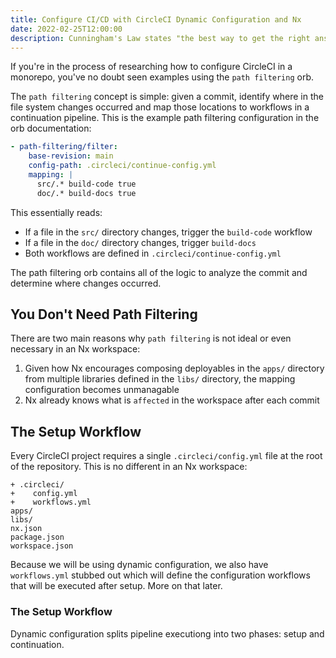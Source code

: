 ```yaml
---
title: Configure CI/CD with CircleCI Dynamic Configuration and Nx
date: 2022-02-25T12:00:00
description: Cunningham's Law states "the best way to get the right answer on the internet is not to ask a question; it's to post the wrong answer." I started this blog knowing I will be posting wrong answers in hopes that together we can find the right answers.
---
```


If you're in the process of researching how to configure CircleCI in a monorepo, you've no doubt seen examples using the `path filtering` orb.

The `path filtering` concept is simple: given a commit, identify where in the file system changes occurred and map those locations to workflows in a continuation pipeline. This is the example path filtering configuration in the orb documentation:

```yml
- path-filtering/filter:
    base-revision: main
    config-path: .circleci/continue-config.yml
    mapping: |
      src/.* build-code true
      doc/.* build-docs true
```

This essentially reads:

- If a file in the `src/` directory changes, trigger the `build-code` workflow
- If a file in the `doc/` directory changes, trigger `build-docs`
- Both workflows are defined in `.circleci/continue-config.yml`

The path filtering orb contains all of the logic to analyze the commit and determine where changes occurred.

## You Don't Need Path Filtering

There are two main reasons why `path filtering` is not ideal or even necessary in an Nx workspace:

1. Given how Nx encourages composing deployables in the `apps/` directory from multiple libraries defined in the `libs/` directory, the mapping configuration becomes unmanagable
2. Nx already knows what is `affected` in the workspace after each commit

## The Setup Workflow

Every CircleCI project requires a single `.circleci/config.yml` file at the root of the repository. This is no different in an Nx workspace:

```{diff}
+ .circleci/
+    config.yml
+    workflows.yml
apps/
libs/
nx.json
package.json
workspace.json
```

Because we will be using dynamic configuration, we also have `workflows.yml` stubbed out which will define the configuration workflows that will be executed after setup. More on that later.

### The Setup Workflow

Dynamic configuration splits pipeline executiong into two phases: setup and continuation.
